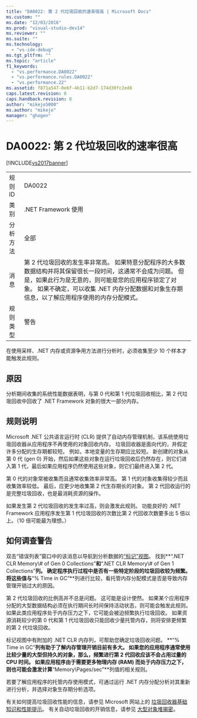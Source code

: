 ```yaml
---
title: "DA0022: 第 2 代垃圾回收的速率很高 | Microsoft Docs"
ms.custom: ""
ms.date: "12/03/2016"
ms.prod: "visual-studio-dev14"
ms.reviewer: ""
ms.suite: ""
ms.technology: 
  - "vs-ide-debug"
ms.tgt_pltfrm: ""
ms.topic: "article"
f1_keywords: 
  - "vs.performance.DA0022"
  - "vs.performance.rules.DA0022"
  - "vs.performance.22"
ms.assetid: f871a547-0e6f-4b11-b2d7-174d30fc2ed8
caps.latest.revision: 8
caps.handback.revision: 8
author: "mikejo5000"
ms.author: "mikejo"
manager: "ghogen"
---
```

# DA0022: 第 2 代垃圾回收的速率很高
[!INCLUDE[vs2017banner](../code-quality/includes/vs2017banner.md)]

|||  
|-|-|  
|规则 ID|DA0022|  
|类别|.NET Framework 使用|  
|分析方法|全部|  
|消息|第 2 代垃圾回收的发生率非常高。  如果特意分配程序的大多数数据结构并将其保留很长一段时间，这通常不会成为问题。  但是，如果此行为是无意的，则可能是您的应用程序锁定了对象。  如果不确定，可以收集 .NET 内存分配数据和对象生存期信息，以了解应用程序使用的内存分配模式。|  
|规则类型|警告|  
  
 在使用采样、.NET 内存或资源争用方法进行分析时，必须收集至少 10 个样本才能触发此规则。  
  
## 原因  
 分析期间收集的系统性能数据表明，与第 0 代和第 1 代垃圾回收相比，第 2 代垃圾回收中回收了 .NET Framework 对象的很大一部分内存。  
  
## 规则说明  
 Microsoft .NET 公共语言运行时 \(CLR\) 提供了自动内存管理机制，该系统使用垃圾回收器从应用程序不再使用的对象回收内存。  垃圾回收器是面向代的，并假定许多分配的生存期都较短。  例如，本地变量的生存期应比较短。  新创建的对象从第 0 代 \(gen 0\) 开始，然后如果这些对象在运行垃圾回收后仍然存在，则它们进入第 1 代，最后如果应用程序仍然使用这些对象，则它们最终进入第 2 代。  
  
 第 0 代的对象常被收集而且通常收集效率非常高。  第 1 代的对象收集得较少而且收集效率较低。  最后，应更少地收集第 2 代生存期长的对象。  第 2 代回收运行的是完整垃圾回收，也是最消耗资源的操作。  
  
 如果发生第 2 代垃圾回收的发生率过高，则会激发此规则。  功能良好的 .NET Framework 应用程序发生第 1 代垃圾回收的次数比第 2 代回收次数要多出 5 倍以上。（10 倍可能最为理想。）  
  
## 如何调查警告  
 双击“错误列表”窗口中的该消息以导航到分析数据的[“标记”视图](../profiling/marks-view.md)。  找到**“.NET CLR Memory\\\# of Gen 0 Collections”**和**“.NET CLR Memory\\\# of Gen 1 Collections”**列。  确定程序执行过程中是否有一些特定阶段的垃圾回收较为频繁。  将这些值与**“% Time in GC”**列进行比较，看托管内存分配模式是否是导致内存管理开销过大的原因。  
  
 第 2 代垃圾回收的比例高并不总是问题。  这可能是设计使然。  如果某个应用程序分配的大型数据结构必须在执行期间长时间保持活动状态，则可能会触发此规则。  如果此类应用程序处于内存压力之下，它可能会被迫频繁执行垃圾回收。  如果资源消耗较少的第 0 代和第 1 代垃圾回收只能回收少量托管内存，则将安排更频繁的第 2 代垃圾回收。  
  
 标记视图中有附加的 .NET CLR 内存列，可帮助您确定垃圾回收问题。  **“% Time in GC”**列有助于了解内存管理开销目前有多大。  如果您的应用程序通常使用比较少量的大型但持久的对象，那么，频繁进行第 2 代回收应该不会占用过量的 CPU 时间。  如果应用程序由于需要更多物理内存 \(RAM\) 而处于内存压力之下，则也可能会激发计算**“Memory\\Pages\/sec”**列值的相关规则。  
  
 若要了解应用程序的托管内存使用模式，可通过运行 .NET 内存分配分析对其重新进行分析，并选择对象生存期分析选项。  
  
 有关如何提高垃圾回收性能的信息，请参见 Microsoft 网站上的 [垃圾回收器基础知识和性能提示](http://go.microsoft.com/fwlink/?LinkId=148226)。  有关自动垃圾回收的开销信息，请参见 [大型对象堆揭密](http://go.microsoft.com/fwlink/?LinkId=177836)。